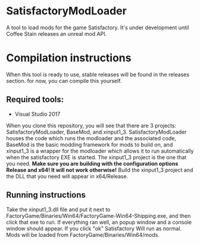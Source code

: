 # SatisfactoryModLoader
A tool to load mods for the game Satisfactory. It's under development until Coffee Stain releases an unreal mod API.

# Compilation instructions
When this tool is ready to use, stable releases will be found in the releases section. for now, you can compile this yourself.
## Required tools:
* Visual Studio 2017

When you clone this repository, you will see that there are 3 projects: SatisfactoryModLoader, BaseMod, and xinput1_3. SatisfactoryModLoader houses the code which runs the modloader and the associated code, BaseMod is the basic modding framework for mods to build on, and xinput1_3 is a wrapper for the modloader which allows it to run automatically when the satisfactory EXE is started. The xinput1_3 project is the one that you need. __Make sure you are building with the configuration options Release and x64! It will not work otherwise!__ Build the xinput1_3 project and the DLL that you need will appear in x64/Release.
## Running instructions
Take the xinput1_3.dll file and put it next to FactoryGame/Binaries/Win64/FactoryGame-Win64-Shipping.exe, and then click that exe to run. If everything ran well, an popup window and a console window should appear. If you click "ok" Satisfactory Will run as normal. Mods will be loaded from FactoryGame/Binaries/Win64/mods.
